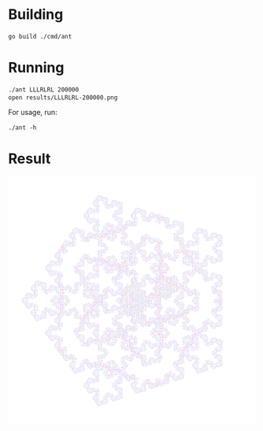 # Building

```
go build ./cmd/ant
```

# Running

```
./ant LLLRLRL 200000
open results/LLLRLRL-200000.png
```

For usage, run:

```
./ant -h
```

# Result

![](example/LLLRLRL-200000.png)
